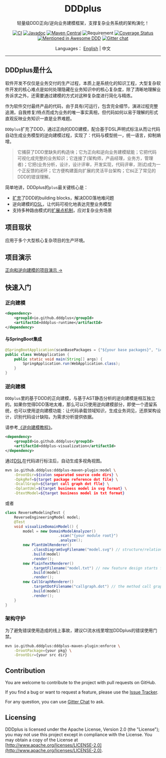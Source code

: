 <h1 align="center">DDDplus</h1>

<div align="center">

轻量级DDD正向/逆向业务建模框架，支撑复杂业务系统的架构演化！

[![CI](https://github.com/funkygao/cp-ddd-framework/workflows/CI/badge.svg?branch=master)](https://github.com/funkygao/cp-ddd-framework/actions?query=branch%3Amaster+workflow%3ACI)
[![Javadoc](https://img.shields.io/badge/javadoc-Reference-blue.svg)](https://funkygao.github.io/cp-ddd-framework/doc/apidocs/)
[![Maven Central](https://img.shields.io/maven-central/v/io.github.dddplus/dddplus.svg?label=Maven%20Central)](https://central.sonatype.com/namespace/io.github.dddplus)
![Requirement](https://img.shields.io/badge/JDK-8+-blue.svg)
[![Coverage Status](https://img.shields.io/codecov/c/github/funkygao/cp-ddd-framework.svg)](https://codecov.io/gh/funkygao/cp-ddd-framework)
[![Mentioned in Awesome DDD](https://awesome.re/mentioned-badge.svg)](https://github.com/heynickc/awesome-ddd#jvm)
[![Gitter chat](https://img.shields.io/badge/gitter-join%20chat%20%E2%86%92-brightgreen.svg)](https://gitter.im/cp-ddd-framework/community)

</div>

<div align="center">

Languages： [English](README.md) | 中文
</div>

----

## DDDplus是什么

软件开发不仅仅是业务交付的生产过程，本质上是系统化的知识工程，大型复杂软件开发的核心难点是如何处理隐藏在业务知识中的核心复杂度，除了清晰地理解业务诉求之外，还需要通过建模的方式对这种复杂度进行简化与精炼。

作为软件交付最终产品的代码，由于具有(可运行，包含完全细节，演进过程完整追溯，自我修复)特点而成为业务的唯一事实真相，但代码如何以易于理解的形式直观反映业务知识一直是业界难题。

`DDDplus`扩充了DDD，通过正向的DDD建模，配合基于DSL声明式标注从而让代码自动生成业务模型的逆向建模过程，实现了：代码与模型统一，统一语言，抑制熵增。

>它捕获了DDD里缺失的构造块；它为正向和逆向业务建模赋能；它把代码可视化成完整的业务知识；它连接了(架构师，产品经理，业务方，管理者)；它把(业务分析，设计，设计评审，开发实现，代码评审，测试)成为一个正反馈的闭环；它方便构建面向扩展的灵活平台架构；它纠正了常见的DDD的错误理解。

简单地讲，DDDplus的`plus`最关键核心是：
- [扩充](/dddplus-spec/src/main/java/io/github/dddplus/model)了DDD的building blocks，解决DDD落地难问题
- 逆向建模的[DSL](/dddplus-spec/src/main/java/io/github/dddplus/dsl)，让代码可视化地表达完整业务模型
- 支持多种路由模式的[扩展点机制](/dddplus-spec/src/main/java/io/github/dddplus/ext)，应对复杂业务场景

## 项目现状

应用于多个大型核心复杂项目的生产环境。

## 项目演示

[正向和逆向建模的项目演示 ->](dddplus-test/src/test/java/ddd/plus/showcase/README.zh-cn.md)

## 快速入门

### 正向建模

```xml
<dependency>
    <groupId>io.github.dddplus</groupId>
    <artifactId>dddplus-runtime</artifactId>
</dependency>
```

#### 与SpringBoot集成

```java
@SpringBootApplication(scanBasePackages = {"${your base packages}", "io.github.dddplus"})
public class WebApplication {
    public static void main(String[] args) {
        SpringApplication.run(WebApplication.class);
    }
}
```

### 逆向建模

`DDDplus`里的基于DDD的正向建模，与基于AST静态分析的逆向建模是相互独立的。如果你觉得DDD落地太难，那么可以只使用逆向建模部分，即使一个遗留系统，也可以使用逆向建模功能：让代码承载领域知识，生成业务洞见，还原架构设计，识别代码设计缺陷，为需求分析提供依据。

请参考[《逆向建模教程》](doc/ReverseModelingGuide.md)。

```xml
<dependency>
    <groupId>io.github.dddplus</groupId>
    <artifactId>dddplus-visualization</artifactId>
</dependency>
```

通过[DSL](/dddplus-spec/src/main/java/io/github/dddplus/dsl)在代码进行标注后，自动生成多视角视图。

```bash
mvn io.github.dddplus:dddplus-maven-plugin:model \
    -DrootDir=${colon separated source code dirs} \
    -DpkgRef=${target package reference dot file} \
    -DcallGraph=${target call graph dot flle} \
    -DplantUml=${target business model in svg format} \
    -DtextModel=${target business model in txt format}
```

或者

```java
class ReverseModelingTest {
    ReverseEngineeringModel model;
    @Test
    void visualizeDomainModel() {
        model = new DomainModelAnalyzer()
                        .scan("{your module root}")
                        .analyze();
        new PlantUmlRenderer()
            .classDiagramSvgFilename("model.svg") // structure/relations of your business model
            .build(model)
            .render();
        new PlainTextRenderer()
            .targetFilename("model.txt") // new feature design starts from here, change it as you design
            .build(model)
            .render();
        new CallGraphRenderer()
            .targetDotFilename("callgraph.dot") // the method call graph
            .build(model)
            .render();
    }
}
```

### 架构守护

为了避免错误使用造成的线上事故，建议CI流水线里增加DDDplus的错误使用门禁。

```bash
mvn io.github.dddplus:dddplus-maven-plugin:enforce \
    -DrootPackage={your pkg} \
    -DrootDir={your src dir}
```

## Contribution

You are welcome to contribute to the project with pull requests on GitHub.

If you find a bug or want to request a feature, please use the [Issue Tracker](https://github.com/funkygao/cp-ddd-framework/issues).

For any question, you can use [Gitter Chat](https://gitter.im/cp-ddd-framework/community) to ask.

## Licensing

DDDplus is licensed under the Apache License, Version 2.0 (the "License"); you may not use this project except in compliance with the License. You may obtain a copy of the License at [http://www.apache.org/licenses/LICENSE-2.0](http://www.apache.org/licenses/LICENSE-2.0).
